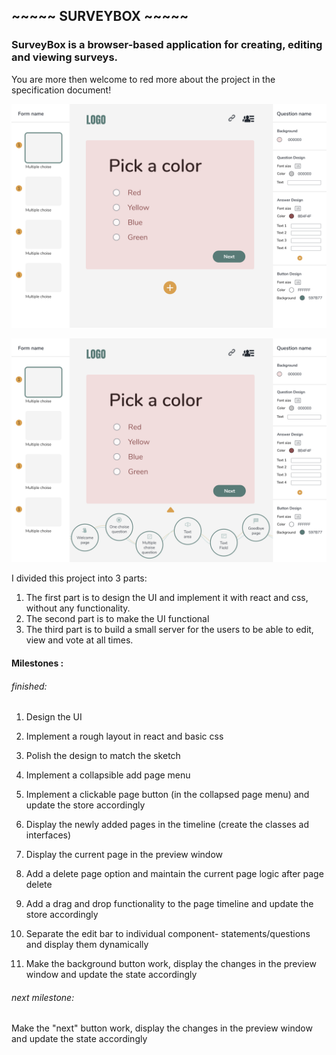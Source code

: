 ## ~~~~~ SURVEYBOX ~~~~~

### SurveyBox is a browser-based application for creating, editing and viewing surveys.

You are more then welcome to red more about the project in the specification document!

![closed](/figma-designs/options-closed.png)

![open](/figma-designs/options-open.png)


I divided this project into 3 parts:
1.	The first part is to design the UI and implement it with react and css, without any functionality.
2.	The second part is to make the UI functional
3.	The third part is to build a small server for the users to be able to edit, view and vote at all times.

#### Milestones :

###### finished:

1.	Design the UI
2.	Implement a rough layout in react and basic css
3.	Polish the design to match the sketch

4.	Implement a collapsible add page menu
5.	Implement a clickable page button (in the collapsed page menu) and update the store accordingly
6.	Display the newly added pages in the timeline (create the classes ad interfaces)
7.	Display the current page in the preview window
8.	Add a delete page option and maintain the current page logic after page delete
9.	Add a drag and drop functionality to the page timeline and update the store accordingly
10.	Separate the edit bar to individual component- statements/questions and display them dynamically
11.	Make the background button work, display the changes in the preview window and update the state accordingly

###### next milestone:
Make the "next" button work, display the changes in the preview window and update the state accordingly
	
